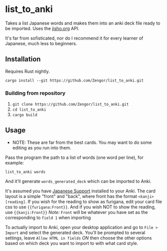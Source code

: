 # list_to_anki

Takes a list Japanese words and makes them into an anki deck file ready to be imported.
Uses the [jisho.org](http://jisho.org) API.

It's far from sofisticated, nor do I recommend it for every learner of Japanese, much less
to beginners.

## Installation

Requires Rust nightly.

```
cargo install --git https://github.com/Zengor/list_to_anki.git
```

### Building from repository
1. `git clone https://github.com/Zengor/list_to_anki.git`
2. `cd list_to_anki`
3. `cargo build`

## Usage
* NOTE: These are far from the best cards. You may want to do some editing as you run into them.

Pass the program the path to a list of words (one word per line), for example:
```
list_to_anki words
```
And it'll generate `words_generated_deck` which can be imported to Anki.

It's assumed you have [Japanese Support](https://ankiweb.net/shared/info/3918629684) 
installed to your Anki. The card layout is a simple "front" and "back", where front 
has the format `<kanji>[reading]`. If you wish for the reading to show as furigana,
edit your card file css to use `{{furigana:Front}}`. And if you wish NOT to show the 
reading, use `{{kanji:Front}}`
_Note:_ `Front` will be whatever you have set as the corresponding to `field 1` when importing

To actually import to Anki, open your desktop application and go to `File > Import` and
select the generated deck. You'll be prompted to several settings, leave 
`Allow HTML in fields` *ON* then choose the other options based on which deck you want to
import to with what card style.
